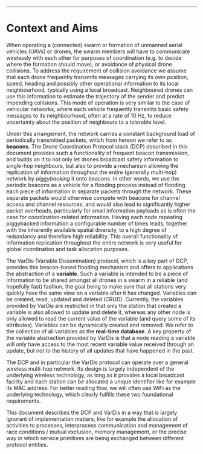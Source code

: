 ---

# Context and Aims


When operating a (connected) swarm or formation of unmanned aerial
vehicles (UAVs) or drones, the swarm members will have to communicate
wirelessly with each other for purposes of coordination (e.g. to
decide where the formation should move), or avoidance of physical
drone collisions. To address the requirement of collision avoidance we
assume that each drone frequently transmits messages carrying its own
position, speed, heading and possibly other operational information to
its local neighbourhood, typically using a local
broadcast. Neighboured drones can use this information to estimate the
trajectory of the sender and predict impending collisions. This mode
of operation is very similar to the case of vehicular networks, where
each vehicle frequently transmits basic safety messages to its
neighbourhood, often at a rate of 10 Hz, to reduce uncertainty about
the position of neighbours to a tolerable level.

Under this arrangement, the network carries a constant background load
of periodically transmitted packets, which from hereon we refer to as
**beacons**. The Drone Coordination Protocol stack (DCP) described in
this document provides such a functionality of frequent beacon
transmission, and builds on it to not only let drones broadcast safety
information to single-hop neighbours, but also to provide a mechanism
allowing the replication of information throughout the entire
(generally multi-hop) network by _piggybacking_ it onto beacons. In
other words, we use the periodic beacons as a vehicle for a flooding
process instead of flooding each piece of information in separate
packets through the network. These separate packets would otherwise
compete with beacons for channel access and channel resources, and
would also lead to significantly higher packet overheads, particularly
for small information payloads as is often the case for
coordination-related information. Having each node repeating
piggybacked information a configurable number of times leads, together
with the inherently available spatial diversity, to a high degree of
redundancy and therefore high reliability. This overall functionality
of information replication throughout the entire network is very
useful for global coordination and task allocation purposes.

The VarDis (Variable Dissemination) protocol, which is a key part of
DCP, provides this beacon-based flooding mechanism and offers to
applications the abstraction of a **variable**. Such a variable is
intended to be a piece of information to be shared amongst all drones
in a swarm in a reliable (and hopefully fast) fashion, the goal being
to make sure that all stations very quickly have the same view on a
variable after it has changed. Variables can be created, read, updated
and deleted (CRUD). Currently, the variables provided by VarDis are
restricted in that only the station that created a variable is also
allowed to update and delete it, whereas any other node is only
allowed to read the current value of the variable (and query some of
its attributes). Variables can be dynamically created and removed. We
refer to the collection of all variables as the **real-time
database**.  A key property of the variable abstraction provided by
VarDis is that a node reading a variable will only have access to the
most recent variable value received through an update, but not to the
history of all updates that have happened in the past.

The DCP and in particular the VarDis protocol can operate over a
general wireless multi-hop network. Its design is largely independent
of the underlying wireless technology, as long as it provides a local
broadcast facility and each station can be allocated a unique
identifier like for example its MAC address. For better reading flow,
we will often use WiFi as the underlying technology, which clearly
fulfills these two foundational requirements.

This document describes the DCP and VarDis in a way that is largely
ignorant of implementation matters, like for example the allocation of
activities to processes, interprocess communication and management of
race conditions / mutual exclusion, memory management, or the precise
way in which service primitives are being exchanged between different
protocol entities.
